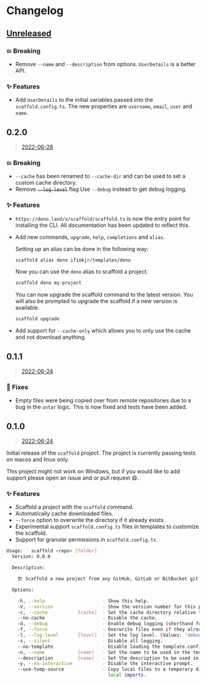 # Changelog

## [Unreleased](https://github.com/ifiokjr/scaffold/compare/0.2.0...HEAD)

### 💥 Breaking

- Remove `--name` and `--description` from options. `UserDetails` is a better API.

### ✨ Features

- Add `UserDetails` to the initial variables passed into the `scaffold.config.ts`. The new properties are `username`, `email`, `user` and `name`.

## 0.2.0

> [2022-06-28](https://github.com/ifiokjr/scaffold/compare/0.1.1...0.2.0)

### 💥 Breaking

- `--cache` has been renamed to `--cache-dir` and can be used to set a custom cache directory.
- Remove ~~`--log-level`~~ flag Use `--debug` instead to get debug logging.

### ✨ Features

- `https://deno.land/x/scaffold/scaffold.ts` is now the entry point for installing the CLI. All documentation has been updated to reflect this.
- Add new commands, `upgrade`, `help`, `completions` and `alias`.

  Setting up an alias can be done in the following way:

  ```bash
  scaffold alias deno ifiokjr/templates/deno
  ```

  Now you can use the `deno` alias to scaffold a project.

  ```bash
  scaffold deno my-project
  ```

  You can now upgrade the scaffold command to the latest version. You will also be prompted to upgrade the scaffold if a new version is available.

  ```bash
  scaffold upgrade
  ```

- Add support for `--cache-only` which allows you to only use the cache and not download anything.

## 0.1.1

> [2022-06-24](https://github.com/ifiokjr/scaffold/compare/0.1.0...0.1.1)

### 🔧 Fixes

- Empty files were being copied over from remote repositories due to a bug in the `untar` logic. This is now fixed and tests have been added.

## 0.1.0

> [2022-06-24](https://github.com/ifiokjr/scaffold/compare/a315dd0...0.1.0)

Initial release of the `scaffold` project. The project is currently passing tests on macos and linux only.

This project might not work on Windows, but if you would like to add support please open an issue and or pull request 😄.

### ✨ Features

- Scaffold a project with the `scaffold` command.
- Automatically cache downloaded files.
- `--force` option to overwrite the directory if it already exists.
- Experimental support `scaffold.config.ts` files in templates to customize the scaffold.
- Support for granular permissions in `scaffold.config.ts`.

```bash
Usage:   scaffold <repo> [folder]
  Version: 0.0.0

  Description:

    🏗️ Scaffold a new project from any GitHub, GitLab or BitBucket git repository.

  Options:

    -h, --help                     - Show this help.
    -V, --version                  - Show the version number for this program.
    -c, --cache           [cache]  - Set the cache directory relative to the current directory.
    --no-cache                     - Disable the cache.
    -d, --debug                    - Enable debug logging (shorthand for --log-level=debug
    -f, --force                    - Overwrite files even if they already exist.
    -l, --log-level       [level]  - Set the log level. (Values: "debug", "info", "warn", "error", "fatal")
    -s, --silent                   - Disable all logging.
    --no-template                  - Disable loading the template.config.ts file.
    -n, --name            [name]   - Set the name to be used in the template
    --description         [name]   - Set the description to be used in the template
    -y, --no-interactive           - Disable the interactive prompt.
    --use-temp-source              - Copy local files to a temporary directory before scaffolding. This might break
                                     local imports.
```
